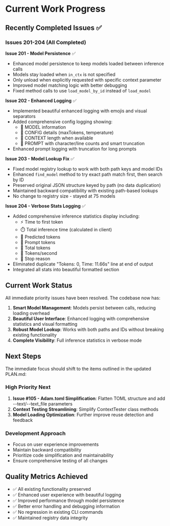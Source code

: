 # Current Work Progress

## Recently Completed Issues ✅

### Issues 201-204 (All Completed)

**Issue 201 - Model Persistence** ✅
- Enhanced model persistence to keep models loaded between inference calls
- Models stay loaded when `in_ctx` is not specified
- Only unload when explicitly requested with specific context parameter
- Improved model matching logic with better debugging
- Fixed method calls to use `load_model_by_id` instead of `load_model`

**Issue 202 - Enhanced Logging** ✅
- Implemented beautiful enhanced logging with emojis and visual separators
- Added comprehensive config logging showing:
  - 🤖 MODEL information
  - 🔧 CONFIG details (maxTokens, temperature)
  - 📏 CONTEXT length when available
  - 📝 PROMPT with character/line counts and smart truncation
- Enhanced prompt logging with truncation for long prompts

**Issue 203 - Model Lookup Fix** ✅
- Fixed model registry lookup to work with both path keys and model IDs
- Enhanced `find_model` method to try exact path match first, then search by ID
- Preserved original JSON structure keyed by path (no data duplication)
- Maintained backward compatibility with existing path-based lookups
- No change to registry size - stayed at 75 models

**Issue 204 - Verbose Stats Logging** ✅
- Added comprehensive inference statistics display including:
  - ⚡ Time to first token
  - ⏱️ Total inference time (calculated in client)
  - 🔢 Predicted tokens  
  - 📝 Prompt tokens
  - 🎯 Total tokens
  - 🚀 Tokens/second
  - 🛑 Stop reason
- Eliminated duplicate "Tokens: 0, Time: 11.66s" line at end of output
- Integrated all stats into beautiful formatted section

## Current Work Status

All immediate priority issues have been resolved. The codebase now has:

1. **Smart Model Management**: Models persist between calls, reducing loading overhead
2. **Beautiful User Interface**: Enhanced logging with comprehensive statistics and visual formatting
3. **Robust Model Lookup**: Works with both paths and IDs without breaking existing functionality
4. **Complete Visibility**: Full inference statistics in verbose mode

## Next Steps

The immediate focus should shift to the items outlined in the updated PLAN.md:

### High Priority Next
1. **Issue #105 - Adam.toml Simplification**: Flatten TOML structure and add --text/--text_file parameters
2. **Context Testing Streamlining**: Simplify ContextTester class methods
3. **Model Loading Optimization**: Further improve reuse detection and feedback

### Development Approach
- Focus on user experience improvements
- Maintain backward compatibility
- Prioritize code simplification and maintainability
- Ensure comprehensive testing of all changes

## Quality Metrics Achieved

- ✅ All existing functionality preserved
- ✅ Enhanced user experience with beautiful logging
- ✅ Improved performance through model persistence
- ✅ Better error handling and debugging information
- ✅ No regression in existing CLI commands
- ✅ Maintained registry data integrity